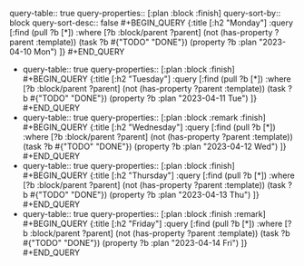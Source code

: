 query-table:: true
query-properties:: [:plan :block :finish]
query-sort-by:: block
query-sort-desc:: false
#+BEGIN_QUERY
{:title [:h2 "Monday"]
 :query [:find (pull ?b [*])
         :where
         [?b :block/parent ?parent]
         (not (has-property ?parent :template))
         (task ?b #{"TODO" "DONE"})
         (property ?b :plan "2023-04-10 Mon")
]}
#+END_QUERY

- query-table:: true
  query-properties:: [:plan :block :finish]
  #+BEGIN_QUERY
  {:title [:h2 "Tuesday"]
   :query [:find (pull ?b [*])
           :where
           [?b :block/parent ?parent]
           (not (has-property ?parent :template))
           (task ?b #{"TODO" "DONE"})
           (property ?b :plan "2023-04-11 Tue")
  ]}
  #+END_QUERY
- query-table:: true
  query-properties:: [:plan :block :remark :finish]
  #+BEGIN_QUERY
  {:title [:h2 "Wednesday"]
   :query [:find (pull ?b [*])
           :where
           [?b :block/parent ?parent]
           (not (has-property ?parent :template))
           (task ?b #{"TODO" "DONE"})
           (property ?b :plan "2023-04-12 Wed")
  ]}
  #+END_QUERY
- query-table:: true
  query-properties:: [:plan :block :finish]
  #+BEGIN_QUERY
  {:title [:h2 "Thursday"]
   :query [:find (pull ?b [*])
           :where
           [?b :block/parent ?parent]
           (not (has-property ?parent :template))
           (task ?b #{"TODO" "DONE"})
           (property ?b :plan "2023-04-13 Thu")
  ]}
  #+END_QUERY
- query-table:: true
  query-properties:: [:plan :block :finish :remark]
  #+BEGIN_QUERY
  {:title [:h2 "Friday"]
   :query [:find (pull ?b [*])
           :where
           [?b :block/parent ?parent]
           (not (has-property ?parent :template))
           (task ?b #{"TODO" "DONE"})
           (property ?b :plan "2023-04-14 Fri")
  ]}
  #+END_QUERY